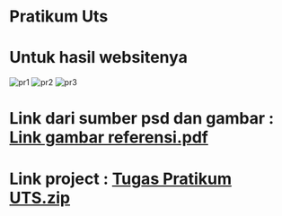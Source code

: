 # Pratikum Uts

# Untuk hasil websitenya 
![pr1](https://user-images.githubusercontent.com/81844622/117522152-ef27e580-afdb-11eb-89f5-9e9f71e79202.jpg)
![pr2](https://user-images.githubusercontent.com/81844622/117522165-fc44d480-afdb-11eb-8e06-e3aa4e2dfa55.jpg)
![pr3](https://user-images.githubusercontent.com/81844622/117522171-049d0f80-afdc-11eb-8982-ff6abcf79bfe.jpg)

# Link dari sumber psd dan gambar : [Link gambar referensi.pdf](https://github.com/Sutabah/PratikumUts/files/6444977/Link.gambar.referensi.pdf)
# Link project : [Tugas Pratikum UTS.zip](https://github.com/Sutabah/PratikumUts/files/6444978/Tugas.Pratikum.UTS.zip)
